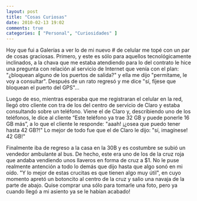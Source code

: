 ```yaml
---
layout: post
title: "Cosas Curiosas"
date: 2010-02-13 19:02
comments: true
categories: [ "Personal", "Curiosidades" ]
---
```


Hoy que fui a Galerías a ver lo de mi nuevo # de celular me topé con un par de cosas graciosas. 
Primero, y este es sólo para aquellos tecnológicamente inclinados, a la chava que me estaba 
atendiendo para lo del contrato le hice una pregunta con relación al servicio de Internet que 
venía con el plan: "¿bloquean alguno de los puertos de salida?" y ella me dijo "permítame, le 
voy a consultar". Después de un rato regresó y me dice "sí, fíjese que bloquean el puerto del GPS"…

Luego de eso, mientras esperaba que me registraran el celular en la red, llegó otro cliente con 
tra de los del centro de servicio de Claro y estaba consultando sobre un teléfono. Viene el de 
Claro y, describiendo uno de los teléfonos, le dice al cliente “Este teléfono ya trae 32 GB y 
puede ponerle 16 GB más”, a lo que el cliente le responde: "aaah! ¡¿osea que puedo tener hasta 
42 GB?!" Lo mejor de todo fue que el de Claro le dijo: "sí, imagínese! 42 GB!"

Finalmente iba de regreso a la casa en la 30B y es costumbre se subió un vendedor ambulante al 
bus. De hecho, este era uno de los de la cruz roja que andaba vendiendo unos llaveros en forma de 
cruz a $1. No le puse realmente antención a todo lo demás que dijo hasta que algo sonó en mi oído. 
"Y lo mejor de estas crucitas es que tienen algo muy útil", en cuyo momento apretó un botoncito 
al centro de la cruz y salio una navaja de la parte de abajo. Quise comprar una sólo para tomarle 
una foto, pero ya cuando llegó a mi asiento ya se le habían acabado!